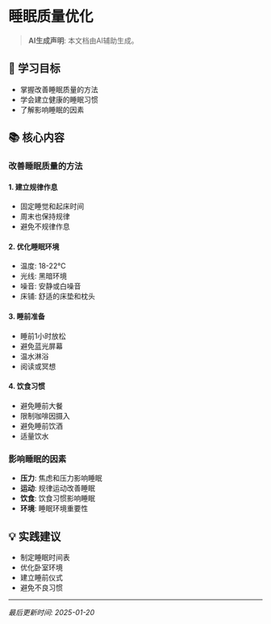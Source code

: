 # 睡眠质量优化

> **AI生成声明**: 本文档由AI辅助生成。

## 🎯 学习目标

- 掌握改善睡眠质量的方法
- 学会建立健康的睡眠习惯
- 了解影响睡眠的因素

## 📚 核心内容

### 改善睡眠质量的方法

#### 1. 建立规律作息

- 固定睡觉和起床时间
- 周末也保持规律
- 避免不规律作息

#### 2. 优化睡眠环境

- 温度: 18-22°C
- 光线: 黑暗环境
- 噪音: 安静或白噪音
- 床铺: 舒适的床垫和枕头

#### 3. 睡前准备

- 睡前1小时放松
- 避免蓝光屏幕
- 温水淋浴
- 阅读或冥想

#### 4. 饮食习惯

- 避免睡前大餐
- 限制咖啡因摄入
- 避免睡前饮酒
- 适量饮水

### 影响睡眠的因素

- **压力**: 焦虑和压力影响睡眠
- **运动**: 规律运动改善睡眠
- **饮食**: 饮食习惯影响睡眠
- **环境**: 睡眠环境重要性

## 💡 实践建议

- 制定睡眠时间表
- 优化卧室环境
- 建立睡前仪式
- 避免不良习惯

---

*最后更新时间: 2025-01-20*

